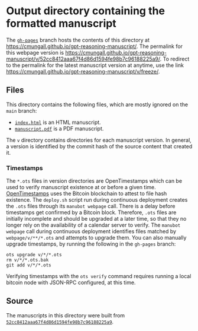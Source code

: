 # Output directory containing the formatted manuscript

The [`gh-pages`](https://github.com/cmungall/gpt-reasoning-manuscript/tree/gh-pages) branch hosts the contents of this directory at <https://cmungall.github.io/gpt-reasoning-manuscript/>.
The permalink for this webpage version is <https://cmungall.github.io/gpt-reasoning-manuscript/v/52cc8412aaa67f4d86d1594fe98b7c96188225a9/>.
To redirect to the permalink for the latest manuscript version at anytime, use the link <https://cmungall.github.io/gpt-reasoning-manuscript/v/freeze/>.

## Files

This directory contains the following files, which are mostly ignored on the `main` branch:

+ [`index.html`](index.html) is an HTML manuscript.
+ [`manuscript.pdf`](manuscript.pdf) is a PDF manuscript.

The `v` directory contains directories for each manuscript version.
In general, a version is identified by the commit hash of the source content that created it.

### Timestamps

The `*.ots` files in version directories are OpenTimestamps which can be used to verify manuscript existence at or before a given time.
[OpenTimestamps](https://opentimestamps.org/) uses the Bitcoin blockchain to attest to file hash existence.
The `deploy.sh` script run during continuous deployment creates the `.ots` files through its `manubot webpage` call.
There is a delay before timestamps get confirmed by a Bitcoin block.
Therefore, `.ots` files are initially incomplete and should be upgraded at a later time, so that they no longer rely on the availability of a calendar server to verify.
The `manubot webpage` call during continuous deployment identifies files matched by `webpage/v/**/*.ots` and attempts to upgrade them.
You can also manually upgrade timestamps, by running the following in the `gh-pages` branch:

```shell
ots upgrade v/*/*.ots
rm v/*/*.ots.bak
git add v/*/*.ots
```

Verifying timestamps with the `ots verify` command requires running a local bitcoin node with JSON-RPC configured, at this time.

## Source

The manuscripts in this directory were built from
[`52cc8412aaa67f4d86d1594fe98b7c96188225a9`](https://github.com/cmungall/gpt-reasoning-manuscript/commit/52cc8412aaa67f4d86d1594fe98b7c96188225a9).
